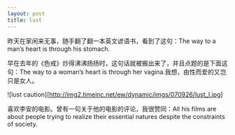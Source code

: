 ```yaml
---
layout: post
title: lust
---
```




昨天在家闲来无事，随手翻了翻一本英文谚语书，看到了这句：The way to a man’s heart is through his stomach.

早在去年的《色戒》炒得沸沸扬扬时，这句话就被搬出来了，并且点题的是下面这句：The way to a woman’s heart is through her vagina.我想，由性而爱的又岂只是女人。

![lust caution][http://img2.timeinc.net/ew/dynamic/imgs/070926/lust_l.jpg] 

喜欢李安的电影。曾有一句关于他的电影的评论，我很赞同：All his films are about people trying to realize their essential natures despite the constraints of society.
